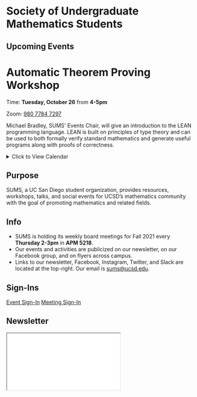# Society of Undergraduate Mathematics Students

<!-- Insert an `Announcement` component here when applicable -->

## Upcoming Events
<Announcement>

# Automatic Theorem Proving Workshop

Time: **Tuesday, October 26** from **4-5pm**

Zoom: [980 7784 7297](https://ucsd.zoom.us/j/98077847297)

Michael Bradley, SUMS' Events Chair, will give an introduction to the LEAN programming language. LEAN is built on principles of type theory and can be used to both formally verify standard mathematics and generate useful programs along with proofs of correctness.

</Announcement>

<details class="text-center mt-4">
    <summary class="btn btn-info">Click to View Calendar</summary>
    <iframe src="https://calendar.google.com/calendar/embed?src=slpj546eineo7jbkr2cqvmtcm0%40group.calendar.google.com&ctz=America%2FLos_Angeles&mode=AGENDA" style="border: 0" width="100%" height="600" frameborder="0" scrolling="no"></iframe>
</details>

## Purpose

SUMS, a UC San Diego student organization, provides resources, workshops, talks, and social events for UCSD’s mathematics community with the goal of promoting mathematics and related fields.

## Info

* SUMS is holding its weekly board meetings for Fall 2021 every **Thursday 2-3pm** in **APM 5218**.
* Our events and activities are publicized on our newsletter, on our Facebook group, and on flyers across campus.
* Links to our newsletter, Facebook, Instagram, Twitter, and Slack are located at the top-right. Our email is [sums@ucsd.edu](mailto:sums@ucsd.edu).

## Sign-Ins

<a class="btn btn-primary btn-lg btn-block" rel="noopener noreferrer" href="./event-sign-in.html">Event Sign-In</a>
<a class="btn btn-secondary btn-lg btn-block" rel="noopener noreferrer" href="./meeting-sign-in.html">Meeting Sign-In</a>

## Newsletter

<iframe class="newsletter rounded" src="./newsletters/latest.html"></iframe>
